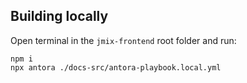 ## Building locally

Open terminal in the `jmix-frontend` root folder and run:

```shell
npm i
npx antora ./docs-src/antora-playbook.local.yml
```
